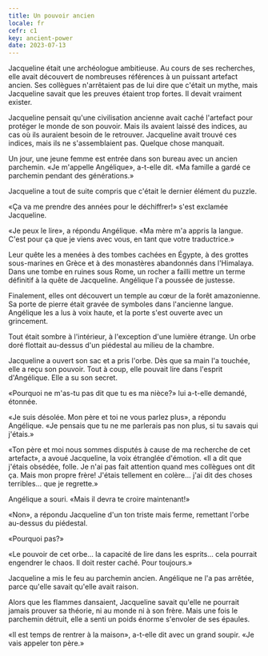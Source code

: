 ```yaml
---
title: Un pouvoir ancien
locale: fr
cefr: c1
key: ancient-power
date: 2023-07-13
---
```


Jacqueline était une archéologue ambitieuse. Au cours de ses recherches, elle avait découvert de nombreuses références à un puissant artefact ancien. Ses collègues n'arrêtaient pas de lui dire que c'était un mythe, mais Jacqueline savait que les preuves étaient trop fortes. Il devait vraiment exister.

Jacqueline pensait qu'une civilisation ancienne avait caché l'artefact pour protéger le monde de son pouvoir. Mais ils avaient laissé des indices, au cas où ils auraient besoin de le retrouver. Jacqueline avait trouvé ces indices, mais ils ne s'assemblaient pas. Quelque chose manquait.

Un jour, une jeune femme est entrée dans son bureau avec un ancien parchemin. «Je m'appelle Angélique», a-t-elle dit. «Ma famille a gardé ce parchemin pendant des générations.»

Jacqueline a tout de suite compris que c'était le dernier élément du puzzle.

«Ça va me prendre des années pour le déchiffrer!» s'est exclamée Jacqueline.

«Je peux le lire», a répondu Angélique. «Ma mère m'a appris la langue. C'est pour ça que je viens avec vous, en tant que votre traductrice.»

Leur quête les a menées à des tombes cachées en Égypte, à des grottes sous-marines en Grèce et à des monastères abandonnés dans l'Himalaya. Dans une tombe en ruines sous Rome, un rocher a failli mettre un terme définitif à la quête de Jacqueline. Angélique l'a poussée de justesse.

Finalement, elles ont découvert un temple au cœur de la forêt amazonienne. Sa porte de pierre était gravée de symboles dans l'ancienne langue. Angélique les a lus à voix haute, et la porte s'est ouverte avec un grincement.

Tout était sombre à l'intérieur, à l'exception d'une lumière étrange. Un orbe doré flottait au-dessus d'un piédestal au milieu de la chambre.

Jacqueline a ouvert son sac et a pris l'orbe. Dès que sa main l'a touchée, elle a reçu son pouvoir. Tout à coup, elle pouvait lire dans l'esprit d'Angélique. Elle a su son secret.

«Pourquoi ne m'as-tu pas dit que tu es ma nièce?» lui a-t-elle demandé, étonnée.

«Je suis désolée. Mon père et toi ne vous parlez plus», a répondu Angélique. «Je pensais que tu ne me parlerais pas non plus, si tu savais qui j'étais.»

«Ton père et moi nous sommes disputés à cause de ma recherche de cet artefact», a avoué Jacqueline, la voix étranglée d'émotion. «Il a dit que j'étais obsédée, folle. Je n'ai pas fait attention quand mes collègues ont dit ça. Mais mon propre frère! J'étais tellement en colère... j'ai dit des choses terribles... que je regrette.»

Angélique a souri. «Mais il devra te croire maintenant!»

«Non», a répondu Jacqueline d'un ton triste mais ferme, remettant l'orbe au-dessus du piédestal.

«Pourquoi pas?»

«Le pouvoir de cet orbe... la capacité de lire dans les esprits... cela pourrait engendrer le chaos. Il doit rester caché. Pour toujours.»

Jacqueline a mis le feu au parchemin ancien. Angélique ne l'a pas arrêtée, parce qu'elle savait qu'elle avait raison.

Alors que les flammes dansaient, Jacqueline savait qu'elle ne pourrait jamais prouver sa théorie, ni au monde ni à son frère. Mais une fois le parchemin détruit, elle a senti un poids énorme s'envoler de ses épaules.

«Il est temps de rentrer à la maison», a-t-elle dit avec un grand soupir. «Je vais appeler ton père.»